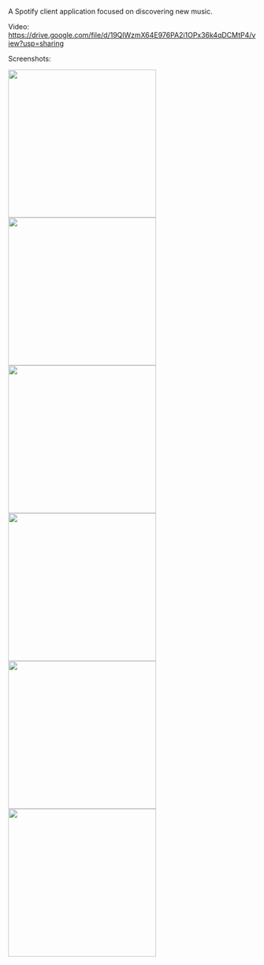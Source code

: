 A Spotify client application focused on discovering new music.

Video: https://drive.google.com/file/d/19QlWzmX64E976PA2i1OPx36k4qDCMtP4/view?usp=sharing

Screenshots:

<img src="https://drive.google.com/uc?export=view&id=1AsXhwjRAhdMfzrp4MBkwsmN7kG1Tp6-s" width="300" />
<img src="https://drive.google.com/uc?export=view&id=1AxA1Gxa3J_A0zDkMi4CcM2mwi4temwKs" width="300" />
<img src="https://drive.google.com/uc?export=view&id=1B2arLb7dm6JWeEwNy2o3Pzeg-vaK9dlQ" width="300" />
<img src="https://drive.google.com/uc?export=view&id=1B5EkdxKmJ02JZDMSwzVtVISp2_vULSgO" width="300" />
<img src="https://drive.google.com/uc?export=view&id=1B8X_bYNvlWRt0cXIw4BnziJeZN-FQLF5" width="300" />
<img src="https://drive.google.com/uc?export=view&id=1BBiOPKZAYuvB_kJm9oQn4pFqcvP5TNTm" width="300" />
